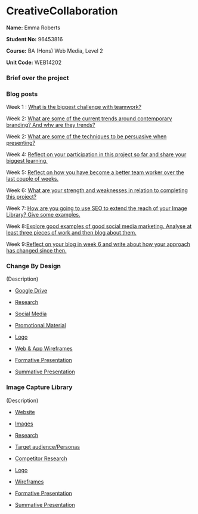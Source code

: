 # CreativeCollaboration
 
**Name:** Emma Roberts

**Student No:** 96453816

**Course:** BA (Hons) Web Media, Level 2

**Unit Code:** WEB14202

### Brief over the project


### Blog posts

Week 1 : [What is the biggest challenge with teamwork?](https://medium.com/@e.roberts/what-is-the-biggest-challenge-with-teamwork-1e0e745fef27) 

Week 2: [What are some of the current trends around contemporary branding? And why are they trends?](https://medium.com/@e.roberts/what-are-some-of-the-current-trends-around-contemporary-branding-887eee6300b) 

Week 2: [What are some of the techniques to be persuasive when presenting?](https://medium.com/@e.roberts/what-are-some-of-the-techniques-to-be-persuasive-when-presenting-118a7ea1a288) 

Week 4: [Reflect on your participation in this project so far and share your biggest learning.](https://medium.com/@e.roberts/reflect-on-your-participation-in-this-project-so-far-and-share-your-biggest-learning-8638b9bd8499) 

Week 5: [Reflect on how you have become a better team worker over the last couple of weeks.](https://medium.com/@e.roberts/reflect-on-how-you-have-become-a-better-team-worker-over-the-last-couple-of-weeks-9d99527bf4ed)

Week 6: [What are your strength and weaknesses in relation to completing this project?]() 

Week 7: [How are you going to use SEO to extend the reach of your Image Library? Give some examples.]()

Week 8:[Explore good examples of good social media marketing. Analyse at least three pieces of work and then blog about them.]()

Week 9:[Reflect on your blog in week 6 and write about how your approach has changed since then.]()


### Change By Design

(Description)

- [Google Drive](https://drive.google.com/open?id=0B0tiDQ6Tr4gTQnJjb1d5RDFtWE0)

- [Research](https://drive.google.com/open?id=1LZj8ygEYNuoT5PHc7kQNhaNgRkRmL57s)

- [Social Media](https://www.instagram.com/___easyjet/)

- [Promotional Material](https://drive.google.com/open?id=1bFNNsJZFzJs48fWcSJ2I9s1FSnvFwqZ7)

- [Logo](https://drive.google.com/open?id=1wljkaPcOtnLO-oTBvYcow8cXfCCxL0hf)

- [Web & App Wireframes](https://drive.google.com/open?id=11k_TRqod3gyyK7UBMOUdc_9YimdK0snS)

- [Formative Presentation](https://drive.google.com/file/d/1yGtqgxu4G52vSk4TqVwpKVaM_vmAcF2u/view?usp=sharing)

- [Summative Presentation](https://drive.google.com/file/d/1zwJXXhW1BErJ8dBS5JArPcwJkt1xTor9/view?usp=sharing)



### Image Capture Library

(Description)

- [Website]()

- [Images]()

- [Research]()

- [Target audience/Personas]()

- [Competitor Research]()

- [Logo]()

- [Wireframes]()

- [Formative Presentation]()

- [Summative Presentation]()
